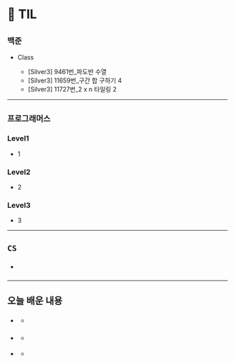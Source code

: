 # 🚩 TIL

## **`백준`**

- Class

  - [Silver3] 9461번\_파도반 수열
  - [Silver3] 11659번\_구간 합 구하기 4
  - [Silver3] 11727번\_2 x n 타일링 2

---

## **`프로그래머스`**

### Level1

- 1

### Level2

- 2

### Level3

- 3

---

## **`CS`**

- ###

---

## **오늘 배운 내용**

- ###
  -
- ###
  -
- ####
  -
